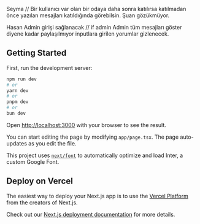 Seyma
// Bir kullanıcı var olan bir odaya daha sonra katılırsa katılmadan önce yazılan mesajları katıldığında görebilsin. Şuan gözükmüyor.

Hasan
Admin girişi sağlanacak // if admin 
Admin tüm mesajları göster diyene kadar paylaşılmıyor inputlara girilen yorumlar gizlenecek. 

## Getting Started

First, run the development server:

```bash
npm run dev
# or
yarn dev
# or
pnpm dev
# or
bun dev
```

Open [http://localhost:3000](http://localhost:3000) with your browser to see the result.

You can start editing the page by modifying `app/page.tsx`. The page auto-updates as you edit the file.

This project uses [`next/font`](https://nextjs.org/docs/basic-features/font-optimization) to automatically optimize and load Inter, a custom Google Font.

## Deploy on Vercel

The easiest way to deploy your Next.js app is to use the [Vercel Platform](https://vercel.com/new?utm_medium=default-template&filter=next.js&utm_source=create-next-app&utm_campaign=create-next-app-readme) from the creators of Next.js.

Check out our [Next.js deployment documentation](https://nextjs.org/docs/deployment) for more details.
